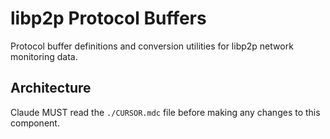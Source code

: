 # libp2p Protocol Buffers

Protocol buffer definitions and conversion utilities for libp2p network monitoring data.

## Architecture  
Claude MUST read the `./CURSOR.mdc` file before making any changes to this component.
